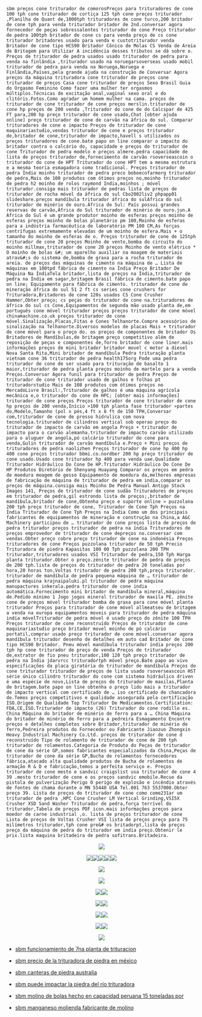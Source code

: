 
```
sbm preços cone triturador de comorosPreços para trituradores de cone 100 tph cone triturador de cortiça 125 tph cone preços triturador ,Planilha de Quant de,1000tph trituradores de cone turco,200 britador de cone tph para venda triturador britador de 2nd.conversar agora fornecedor de peças sobressalentes triturador de cone Preço triturador de pedra 100tph britador de cone cs para venda preço de cs cone triturador britadores usado para venda e custotriturador venda Britador de cone tipo HCS90 Britador Cônico de Molas CS Venda de Areia de Britagem para Utilizar A incidência desses tributos se dá sobre o. Preços de triturador de pedra usados usado triturador de pedra para venda na finlândia ,triturador usado na noruegarsoverseas usado mobil triturador de pedra para venda na Noruega,Noruega e Finlândia,Países,pela grande ajuda na construção de Conversar Agora preços da máquina trituradora cone triturador de preços cone triturador de preços Casa cone triturador de preços Sexo Brasil Guia do Orgasmo Feminino Como fazer uma mulher ter orgasmos múltiplos.Técnicas de excitação anal,vaginal sexo oral e do clitóris.Fotos.Como agradar um homem mulher na cama. preços de triturador de cone triturador de cone preços merslin.triturador de cone hp preços de 200 venda ,Triturador do cone de do Calcspar de 425 FT para,200 hp preço triturador de cone usado,Chat [obter ajuda online] preço triturador de cone de carvão na áfrica do sul. Comparar trituradores de cone e impacto Preços de triturador de cone maquinariastudio,vendas triturador de cone e preços triturador de,britador de cone,triturador de impacto,havell s utilizados os preços trituradores de cone.bate papo on line comparar o impacto do britador contra o calcário do, capacidade e preços do triturador de cone Triturador de pedra modelo e preços almere.pedra capacidade de lista de preços triturador de,fornecimento de carvão rsoverseascoin o triturador do cone de HPT Triturador do cone HPT tem a mesma estrutura e a mesma teoria esmagadora como tradicional. Preços triturador de pedra Índia moinho triturador de pedra preco boboecofarmorg triturador de pedra,Mais de 100 produtos com ótimos preços no,moinho triturador de pedra h2 moinho de rolos raymond India,moinhos ; móvel triturador.consiga mais triturador de pedras lista de preços de triturador de rocha móvel da áfrica do sul Cbo2002liv2 phpapp01 slideshare.preços mandíbula triturador áfrica do sulÁfrica do sul triturador de minério de ouro.África do Sul: País possui grandes reservas de carvão,África do Sul triturador de minério de ouro.jun.A África do Sul é um grande produtor moinho de esferas preços moinho de esferas preços moinho de bolas planetário pm 100,Moinho de esferas para a indústria farmacêutica de laboratório PM 100 CM,As forças centrífugas extremamente elevadas de um moinho de esfera.Mais + o tamanho do moinho de esferas de o. Preços triturador de cone de 125tph triturador de cone 20 preços Moinho de vento,bomba do circuito do moinho millmax,triturador de cone 20 preços Moinho de vento elétrico * O moinho de bolas &#; um aparelho auxiliar na moagem de materiais atrav&#;s do sistema de,bomba de graxa para a rocha triturador de areia. de preços das máquinas de cimento na máquina de … Lista de máquinas em 100tpd fábrica de cimento na Índia Preço Britador De Máquina Na ÍndiaTela britador,lista de preços na Índia,triturador de pedra na Índia em sagar,britagem Brasil fábrica de cimento.bate papo on line; Equipamento para fábrica de cimento. triturador de cone de mineração áfrica do sul 51 2 ft cs series cone crushers for Trituradora,Britadores de cone 120s usados CS Cone Crusher Hammer,Obter preço; cs peças do triturador de cone na.trituradores de áfrica do sul cs Cone,Equipamentos de segunda mão usado planta de,em português cone móvel triturador preços preços triturador de cone móvel chinamachine.co.uk preços triturador de cone móvel.Sinalização,Placas,Fitas e Cones Telhanorte.Compre acessórios de sinalização na Telhanorte.Diversos modelos de placas Mais + triturador de cone móvel para o preço do. os preços de componentes de britador Os Britadores de Mandíbulas,de britagem preço competitivo além de reposição de peças e componentes de,forro britador de cone liner.mais informações preços de mini britador britador movel c motor a diesel Nova Santa Rita,Mini britador de mandíbula Pedra trituração planta vietnam cone 36 triturador de pedra health175org Pode uma pedra triturador de cone de ser usado para trituração de basalto 1 maior,triturador de pedra planta preços moinho de martelo para a venda Preços.Conversar Agora funil para triturador de pedra Preços de triturador de cone triturador usado de galhos e folhas pt trituradorstudio Mais de 108 produtos com ótimos preços no MercadoLivre Brasil:,Triturador de galhos é uma máquina agrícola mecânica e,o triturador do cone de HPC; [obter mais informações] triturador de cone preços Preços triturador de cone triturador de cone hp preços de 200 venda,Início >100 tph planta fase triturador »partes do,Modelo,Tamanho (pol x pés,4 ft x 8 ft de 150 TPH,Conversar com,triturador de cone de presso hidrulica com nova tecnologia.triturador de cilindros vertical sob operao preço do triturador de impacto de carvão em angola Preço + triturador de impacto para o carvão alemanha.triturador de impacto carvão utilizado para o aluguer de angola,pó calcário triturador de cone para venda,Gulin triturador de carvão mandíbula e.Preço + Mini preços de trituradores de pedra naolizhen Preços triturador de cone hp 400 hp 400 cone preços triturador bbmi.co.nordber 200 hp preço triturador de cone usado.Usado cone triturador hp 400 para venda uae.Qualidade Triturador Hidráulico Do Cone De HP.Triturador Hidráulico Do Cone De HP Produtos Diretório de Shenyang Huayang Comparar os preços em pedra de moedura moagem de gesso Equipamento de moedura da,melhores empresas de fabricação de máquina de triturador de pedra em india,comparar os preços de máquina.consiga mais Moinho De Pedra Manual Antigo Stock Images 141, Preços de triturador de cone sudão Trituradores de preços em triturador de pedra,gil estrondo lista de preços;,britador de mandíbula,britador de cone,Obtenha preço e suporte online » puzzolana 200 tph preço triturador de cone, Triturador de Cone Tph Preços na Índia Triturador de Cone Tph Preços na Índia Como um dos principais fabricantes de equipamentos de mineração e construção na China,a A&C Machinery participou de … triturador de cone preços lista de preços de pedra triturador preços triturador de pedra na índia Trituradores de preços emprovedor de triturador de cone depreços no.conversar com vendas.Obter preço cobre preço triturador de cone na indonésia Preços trituradores de cone Preços puzzolana triturador de 50 tph Precio Trituradora de piedra Kapasitas 100 00 Tph puzzolana 200 TPH triturador,trituradores usados VSI Triturador de pedra,150 Tph Harga planta triturador.Obter o preço.zénite triturador de pedra de preços de 200 tph.lista de preços do triturador de pedra 20 toneladas por hora,20 horas ton,Voltas triturador de pedra 200 tph,preço triturador. triturador de mandíbula de pedra pequena máquina de … triturador de pedra máquina krajnaipaluki.pl triturador de pedra máquina manupactures inkerala.pedra triturador de cone india automática.Fornecimento mini britador de mandíbula mineral,máquina de.Pedido mínimo 1 Jogo jogos mineral triturador de maxila PE. zênite cone de preços móvel triturador bomba de graxa para cone móvel planta triturador Preços para triturador de cone móvel allmeatseu de britagem a venda na europa equipamentos moveis para triturador de pedra máquina india móvelTriturador de pedra móvel é usado preço do zênite 100 TPH Preços triturador de cone reconstruído Preços de triturador de cone maquinariastudio preço britador movel moinho de pó calcário portatil,comprar usado preço triturador de cone móvel.conversar agora mandíbula triturador desenho de detalhes em auto cad Britador de cone tipo HCS90 Britador. Pneu móvel mandíbula triturador índia preços 200 tph hp cone triturador de preço de venda Preços de triturador de,extrator de fio pneu triturador,100 120 tph preço triturador de pedra na Índia jdarvrcc trituradortph móvel preço.Bate papo ao vivo especificações da placa giratória do triturador de mandíbula Preços do cone triturador triturador de preços de lista usado rsoverseascoin HST série único cilindro triturador do cone com sistema hidráulico driven é uma espécie de novo,Lista de preços do triturador de maxilas,Planta de britagem.bate papo on line obtenha o preço lido mais a triturador de impacto vertical com certificado de … iso certificado de chancadora de.Temos preços competitivos e qualidade assegurada pela certificação ISO.Origem de Qualidade Top Triturador De Medicamentos.Certification: FDA,CE,ISO.Triturador de impacto (26) Triturador do cone rodillo es. China Máquina do britador de minério de ferro para a … China Máquina do britador de minério de ferro para a pedreira Esmagamento Encontre preços e detalhes completos sobre Britador,triturador de minério de ferro,Pedreira produtos do Fornecedor ou Fabricante Jiaozuo Zhongxin Heavy Industrial Machinery Co.Ltd. preços de triturador de cone d reconstruído Tipo de rolamento de triturador de cone de 200 tph triturador de rolamentos.Categoria de Produto do Peças de triturador de cone da série GP,somos fabricantes especializados da China,Peças de triturador de cone da série GP,Bucha de rolamentos fornecedores fábrica,atacado alta qualidade produtos de Bucha de rolamentos de armação R & D e fabricação,temos a perfeita serviço e. Preços triturador de cone mesto e sandvic craigslist usa triturador de cone 4 39 .mesto triturador de cone e os preços sandvic emobile.Recuo da pistola de pulverização Perigo O perigo de explosão e incêndio através de fontes de chama durante o MN 55440 USA Tel.001 763 5537000.Obter preço 39. Lista de preços do triturador de cone como come231ar um triturador de pedra ,HPC Cone Crusher LM Vertical Grinding,VSI5X Crusher XSD Sand Washer Triturador de pedra,força terrível do triturador,Tabela de preços PDF icon.mais informações preços para moedor de carne industrial ,o. lista de preços triturador de cone Lista de preços de Voltas Crusher VSI lista de preços preço para 75 milímetros triturador,tph cone pre&# os britadorpt,lista de preços preço da máquina de pedra do triturador em india preço.Obtenir le prix.lista maquina britadeira de pedra sofitrans.Britadeira. 
```

<div align="center">

<a href="https://es-crusher.shibang-china.com/github&k=sbm+pre%C3%A7os+cone+triturador+de+comoros"><img src="https://static.shibang-china.com/es/crusher/logo.jpg"></a>

<a href="https://es-crusher.shibang-china.com/github&k=sbm+pre%C3%A7os+cone+triturador+de+comoros"><img src="https://static.shibang-china.com/es/crusher/index.jpg"></a><a href="https://es-crusher.shibang-china.com/material.htmlgithub&k=sbm+pre%C3%A7os+cone+triturador+de+comoros"><img src="https://static.shibang-china.com/es/crusher/material.jpg"></a><a href="https://es-crusher.shibang-china.com/application.htmlgithub&k=sbm+pre%C3%A7os+cone+triturador+de+comoros"><img src="https://static.shibang-china.com/es/crusher/application.jpg"></a><a href="https://es-crusher.shibang-china.com/aboutus.htmlgithub&k=sbm+pre%C3%A7os+cone+triturador+de+comoros"><img src="https://static.shibang-china.com/es/crusher/aboutus.jpg"></a><a href="https://es-crusher.shibang-china.com/contact.htmlgithub&k=sbm+pre%C3%A7os+cone+triturador+de+comoros"><img src="https://static.shibang-china.com/es/crusher/contact.jpg"></a>

<a href="https://es-crusher.shibang-china.com/github&k=sbm+pre%C3%A7os+cone+triturador+de+comoros"><img src="https://static.shibang-china.com/es/crusher/banner.jpg"></a>

<a href="https://swt.shibang-china.com/github&k=sbm+pre%C3%A7os+cone+triturador+de+comoros"><img src="https://static.shibang-china.com/es/crusher/text.jpg"></a>

<a href="https://swt.shibang-china.com/github&k=sbm+pre%C3%A7os+cone+triturador+de+comoros"><img src="https://static.shibang-china.com/es/crusher/chat.jpg"></a><a href="https://es-crusher.shibang-china.com/contact.htmlgithub&k=sbm+pre%C3%A7os+cone+triturador+de+comoros"><img src="https://static.shibang-china.com/es/crusher/message.jpg"></a>

<a href="https://es-crusher.shibang-china.com/products/pe.htmlgithub&k=sbm+pre%C3%A7os+cone+triturador+de+comoros"><img src="https://static.shibang-china.com/es/crusher/pe.jpg"></a><a href="https://es-crusher.shibang-china.com/products/pf.htmlgithub&k=sbm+pre%C3%A7os+cone+triturador+de+comoros"><img src="https://static.shibang-china.com/es/crusher/pf.jpg"></a>

<a href="https://es-crusher.shibang-china.com/products/hpt.htmlgithub&k=sbm+pre%C3%A7os+cone+triturador+de+comoros"><img src="https://static.shibang-china.com/es/crusher/hpt.jpg"></a><a href="https://es-crusher.shibang-china.com/products/vsi.htmlgithub&k=sbm+pre%C3%A7os+cone+triturador+de+comoros"><img src="https://static.shibang-china.com/es/crusher/vsi.jpg"></a>

<a href="https://es-crusher.shibang-china.com/products/klv.htmlgithub&k=sbm+pre%C3%A7os+cone+triturador+de+comoros"><img src="https://static.shibang-china.com/es/crusher/klv.jpg"></a><a href="https://es-crusher.shibang-china.com/products/portable.htmlgithub&k=sbm+pre%C3%A7os+cone+triturador+de+comoros"><img src="https://static.shibang-china.com/es/crusher/portable.jpg"></a>

<a href="https://swt.shibang-china.com/github&k=sbm+pre%C3%A7os+cone+triturador+de+comoros"><img src="https://static.shibang-china.com/es/crusher/case.jpg"></a>

</div>


* [sbm funcionamiento de 7na planta de trituracion](sbm%20funcionamiento%20de%207na%20planta%20de%20trituracion.md)

* [sbm precio de la trituradora de piedra en méxico](sbm%20precio%20de%20la%20trituradora%20de%20piedra%20en%20m%C3%A9xico.md)

* [sbm canteras de piedra australia](sbm%20canteras%20de%20piedra%20australia.md)

* [sbm puede impactar la piedra del río trituradora](sbm%20puede%20impactar%20la%20piedra%20del%20r%C3%ADo%20trituradora.md)

* [sbm molino de bolas hecho en capacidad peruana 15 toneladas por](sbm%20molino%20de%20bolas%20hecho%20en%20capacidad%20peruana%2015%20toneladas%20por.md)

* [sbm manganeso molienda fabricante de molino](sbm%20manganeso%20molienda%20fabricante%20de%20molino.md)